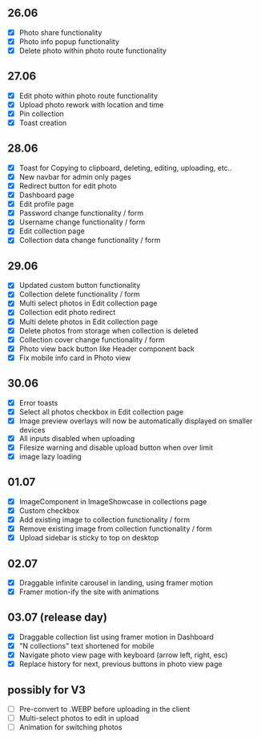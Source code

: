 ## 26.06

-   [x] Photo share functionality
-   [x] Photo info popup functionality
-   [x] Delete photo within photo route functionality

## 27.06

-   [x] Edit photo within photo route functionality
-   [x] Upload photo rework with location and time
-   [x] Pin collection
-   [x] Toast creation

## 28.06

-   [x] Toast for Copying to clipboard, deleting, editing, uploading, etc..
-   [x] New navbar for admin only pages
-   [x] Redirect button for edit photo
-   [x] Dashboard page
-   [x] Edit profile page
-   [x] Password change functionality / form
-   [x] Username change functionality / form
-   [x] Edit collection page
-   [x] Collection data change functionality / form

## 29.06

-   [x] Updated custom button functionality
-   [x] Collection delete functionality / form
-   [x] Multi select photos in Edit collection page
-   [x] Collection edit photo redirect
-   [x] Multi delete photos in Edit collection page
-   [x] Delete photos from storage when collection is deleted
-   [x] Collection cover change functionality / form
-   [x] Photo view back button like Header component back
-   [x] Fix mobile info card in Photo view

## 30.06

-   [x] Error toasts
-   [x] Select all photos checkbox in Edit collection page
-   [x] Image preview overlays will now be automatically displayed on smaller devices
-   [x] All inputs disabled when uploading
-   [x] Filesize warning and disable upload button when over limit
-   [x] image lazy loading

## 01.07

-   [x] ImageComponent in ImageShowcase in collections page
-   [x] Custom checkbox
-   [x] Add existing image to collection functionality / form
-   [x] Remove existing image from collection functionality / form
-   [x] Upload sidebar is sticky to top on desktop

## 02.07

-   [x] Draggable infinite carousel in landing, using framer motion
-   [x] Framer motion-ify the site with animations

## 03.07 (release day)

-   [x] Draggable collection list using framer motion in Dashboard
-   [x] "N collections" text shortened for mobile
-   [x] Navigate photo view page with keyboard (arrow left, right, esc)
-   [x] Replace history for next, previous buttons in photo view page

## possibly for V3

-   [ ] Pre-convert to .WEBP before uploading in the client
-   [ ] Multi-select photos to edit in upload
-   [ ] Animation for switching photos
